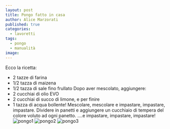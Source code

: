 ```yaml
---
layout: post
title: Pongo fatto in casa
author: Alice Marzorati
published: true
categories:
  - lavoretti
tags:
  - pongo
  - manualità
image:
---
```

Ecco la ricetta:
* 2 tazze di farina
* 1/2 tazza di maizena
* 1/2 tazza di sale fino frullato
Dopo aver mescolato, aggiungere:
* 2 cucchiai di olio EVO
* 2 cucchiai di succo di limone, e per finire
* 1 tazza di acqua bollente!
Mescolare, mescolare e impastare, impastare, impastare.
Dividere in panetti e aggiungere un cucchiaio di tempera del colore voluto ad ogni panetto.
....e impastare, impastare, impastare!
![pongo1](https://farm5.staticflickr.com/4336/36040428354_81435ced83_b.jpg)
![pongo2](https://farm5.staticflickr.com/4367/36040428174_37e099f94d_b.jpg)
![pongo3](https://farm5.staticflickr.com/4341/36040428104_d2f8536153_b.jpg)